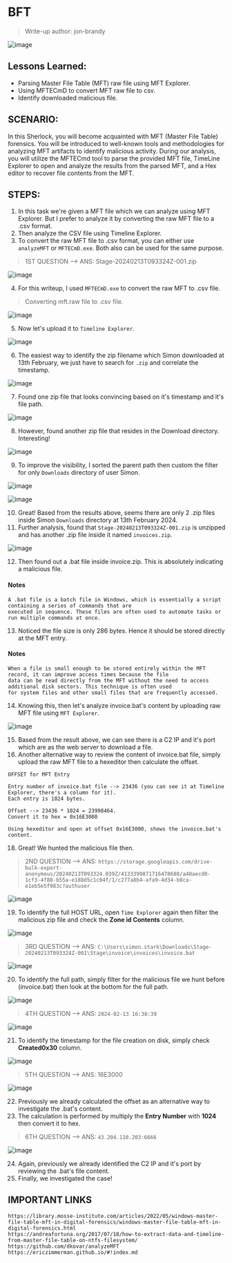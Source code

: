 # BFT
> Write-up author: jon-brandy

![image](https://github.com/jon-brandy/hackthebox/assets/70703371/bfaf309d-3852-4098-ba7f-fe722f04cb51)


## Lessons Learned:
- Parsing Master File Table (MFT) raw file using MFT Explorer.
- Using MFTECmD to convert MFT raw file to csv.
- Identify downloaded malicious file.

## SCENARIO:

In this Sherlock, you will become acquainted with MFT (Master File Table) forensics. You will be introduced to well-known tools 
and methodologies for analyzing MFT artifacts to identify malicious activity. During our analysis, you will utilize the MFTECmd 
tool to parse the provided MFT file, TimeLine Explorer to open and analyze the results from the parsed MFT, and a Hex editor 
to recover file contents from the MFT.


## STEPS:
1. In this task we're given a MFT file which we can analyze using MFT Explorer. But I prefer to analyze it by converting the raw MFT file to a .csv format.
2. Then analyze the CSV file using Timeline Explorer.
3. To convert the raw MFT file to .csv format, you can either use `analyzeMFT` or `MFTECmD.exe`. Both also can be used for the same purpose.

> 1ST QUESTION --> ANS: Stage-20240213T093324Z-001.zip

![image](https://github.com/jon-brandy/hackthebox/assets/70703371/c6838e00-5a77-458f-ab52-7d544a525ebe)


4. For this writeup, I used `MFTECmD.exe` to convert the raw MFT to .csv file.

> Converting mft.raw file to .csv file.

![image](https://github.com/jon-brandy/hackthebox/assets/70703371/a5a79e2f-1029-4a2c-9df4-ed1ea2968957)


5. Now let's upload it to `Timeline Explorer`.

![image](https://github.com/jon-brandy/hackthebox/assets/70703371/39d7836a-1b65-4c79-93c4-f8381a708ac6)


6. The easiest way to identify the zip filename which Simon downloaded at 13th February, we just have to search for `.zip` and correlate the timestamp.

![image](https://github.com/jon-brandy/hackthebox/assets/70703371/86a998d8-397d-4c1a-9303-8ed5fb95a88e)


7. Found one zip file that looks convincing based on it's timestamp and it's file path.

![image](https://github.com/jon-brandy/hackthebox/assets/70703371/e1bf4356-751f-4e34-99f2-12aee2bb2dd3)


8. However, found another zip file that resides in the Download directory. Interesting!

![image](https://github.com/jon-brandy/hackthebox/assets/70703371/2edaf7cc-e593-4b47-ab45-e932e82fc40b)


9. To improve the visibility, I sorted the parent path then custom the filter for only `Downloads` directory of user Simon.

![image](https://github.com/jon-brandy/hackthebox/assets/70703371/97f3315b-4b05-4a83-abab-48ce65dcea44)

![image](https://github.com/jon-brandy/hackthebox/assets/70703371/c9715566-3d7b-430b-840f-1bc6bb5df538)



10. Great! Based from the results above, seems there are only 2 .zip files inside Simon `Downloads` directory at 13th February 2024.
11. Further analysis, found that `Stage-20240213T093324Z-001.zip` is unzipped and has another .zip file inside it named `invoices.zip`.

![image](https://github.com/jon-brandy/hackthebox/assets/70703371/9631bebb-c611-461e-9ebf-399e505e1e2e)


12. Then found out a .bat file inside invoice.zip. This is absolutely indicating a malicious file.

#### Notes

```
A .bat file is a batch file in Windows, which is essentially a script containing a series of commands that are
executed in sequence. These files are often used to automate tasks or run multiple commands at once.
```

13. Noticed the file size is only 286 bytes. Hence it should be stored directly at the MFT entry.

#### Notes

```
When a file is small enough to be stored entirely within the MFT record, it can improve access times because the file
data can be read directly from the MFT without the need to access additional disk sectors. This technique is often used
for system files and other small files that are frequently accessed.
```


14. Knowing this, then let's analyze invoice.bat's content by uploading raw MFT file using `MFT Explorer`.

![image](https://github.com/jon-brandy/hackthebox/assets/70703371/bae66771-6510-4e1d-a827-553cc186c664)


15. Based from the result above, we can see there is a C2 IP and it's port which are as the web server to download a file.
16. Another alternative way to review the content of invoice.bat file, simply upload the raw MFT file to a hexeditor then calculate the offset.

```MD
OFFSET for MFT Entry

Entry number of invoice.bat file --> 23436 (you can see it at Timeline Explorer, there's a column for it).
Each entry is 1024 bytes.

Offset --> 23436 * 1024 = 23998464.
Convert it to hex = 0x16E3000

Using hexeditor and open at offset 0x16E3000, shows the invoice.bat's content.
```

18. Great! We hunted the malicious file then.

> 2ND QUESTION --> ANS: `https://storage.googleapis.com/drive-bulk-export-anonymous/20240213T093324.039Z/4133399871716478688/a40aecd0-1cf3-4f88-b55a-e188d5c1c04f/1/c277a8b4-afa9-4d34-b8ca-e1eb5e5f983c?authuser`

![image](https://github.com/jon-brandy/hackthebox/assets/70703371/67acd946-ad3b-464d-8721-009130d27a14)


19. To identify the full HOST URL, open `Time Explorer` again then filter the malicious zip file and check the **Zone id Contents** column.

![image](https://github.com/jon-brandy/hackthebox/assets/70703371/8e9558df-f1c4-4d5f-a61b-85035d5d2b31)


> 3RD QUESTION --> ANS: `C:\Users\simon.stark\Downloads\Stage-20240213T093324Z-001\Stage\invoice\invoices\invoice.bat`

![image](https://github.com/jon-brandy/hackthebox/assets/70703371/d4bfc30b-fbfc-4c8d-aff7-f625a576de33)


20. To identify the full path, simply filter for the malicious file we hunt before (invoice.bat) then look at the bottom for the full path.

![image](https://github.com/jon-brandy/hackthebox/assets/70703371/06fce1b1-9404-4163-a772-e8464bdc9130)


> 4TH QUESTION --> ANS: `2024-02-13 16:38:39`

![image](https://github.com/jon-brandy/hackthebox/assets/70703371/832cd8ff-b6c5-46a6-b1fe-e295b84ae818)


21. To identify the timestamp for the file creation on disk, simply check **Created0x30** column.

![image](https://github.com/jon-brandy/hackthebox/assets/70703371/17bc136e-93d0-4637-bc90-2aeca40b3f57)


> 5TH QUESTION --> ANS: 16E3000

![image](https://github.com/jon-brandy/hackthebox/assets/70703371/082f4e7c-4f96-4172-b568-ac812da368b1)


22. Previously we already calculated the offset as an alternative way to investigate the .bat's content.
23. The calculation is performed by multiply the **Entry Number** with **1024** then convert it to hex.


> 6TH QUESTION --> ANS: `43.204.110.203:6666`

![image](https://github.com/jon-brandy/hackthebox/assets/70703371/47ac6334-4072-46e0-ba7d-e5be553442f4)


24. Again, previously we already identified the C2 IP and it's port by reviewing the .bat's file content.
25. Finally, we investigated the case!

## IMPORTANT LINKS

```
https://library.mosse-institute.com/articles/2022/05/windows-master-file-table-mft-in-digital-forensics/windows-master-file-table-mft-in-digital-forensics.html
https://andreafortuna.org/2017/07/18/how-to-extract-data-and-timeline-from-master-file-table-on-ntfs-filesystem/
https://github.com/dkovar/analyzeMFT
https://ericzimmerman.github.io/#!index.md
```
